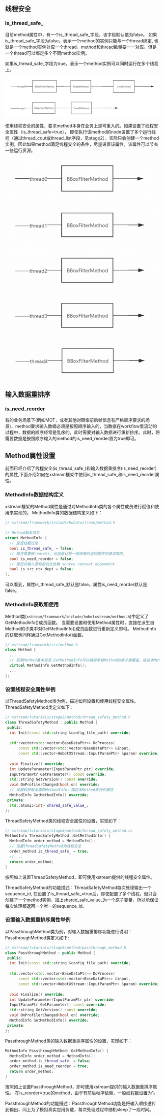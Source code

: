 ## 线程安全

### is_thread_safe_

目前method属性中，有一个is_thread_safe_字段，该字段默认值为false。
如果is_thread_safe_字段为false，表示一个method的实例只能与一个thread绑定, 也就是一个method实例对应一个thread，method和thread数量要一一对应。但是一个thread可以绑定多个不同method实例。

如果is_thread_safe_字段为true，表示一个method实例可以同时运行在多个线程上。

![one_method_bind_one_thread](doc/images/one_method_bind_one_thread.png)

使用线程安全的属性，要求method本身在业务上是可重入的。如果设置了线程安全属性（is_thread_safe=true）， 即使执行该method的node设置了多个运行线程（通过thread_cout或thread_list字段，见stage2），实际只会创建一个method实例，因此如果method满足线程安全的条件，尽量设置该属性，该属性可以节省一些运行资源。

![multi_method_bind_multi_thread](doc/images/multi_method_bind_multi_thread.png)


## 输入数据重排序

### is_need_reorder

有的业务场景下(例如MOT，或者其他对图像前后帧信息有严格顺序要求的场景)，method要求输入数据必须是按照顺序输入的，当数据在workflow里流动的过程中，数据的顺序经常是乱序的，此时需要对输入数据进行重新排序。此时，将需要数据是按照顺序输入的method的is_need_reorder置为true即可。

## Method属性设置

前面已经介绍了线程安全(is_thread_safe_)和输入数据重排序(is_need_reorder)的属性,下面介绍如何在xstream框架中使用is_thread_safe_和is_need_reorder属性。

### MethodInfo数据结构定义

xstream框架的Method属性是通过对MethodInfo类的各个属性成员进行赋值和使用来实现的。
MethodInfo类的数据结构定义如下：

```C++
// xstream/framework/include/hobotxstream/method.h

// Method基本信息
struct MethodInfo {
  // 是否线程安全
  bool is_thread_safe_ = false;
  // 是否需要做reorder，也就是让每一帧结果的返回顺序同请求顺序。
  bool is_need_reorder = false;
  // 是否对输入源有前后文依赖 source context dependent
  bool is_src_ctx_dept = false;
};
```

可以看到，属性is_thread_safe_默认是false，属性is_need_reorder默认是false。

### MethodInfo获取和使用

Method类(`xstream/framework/include/hobotxstream/method.h`)中定义了GetMethodInfo()成员函数。
当需要设置和使用Method属性时，直接在派生自Method的子类中对GetMethodInfo()成员函数进行重新定义即可。
MethodInfo的获取也同样通过GetMethodInfo()函数。

```C++
// xstream/framework/src/method.h
class Method {
  ...
  // 获取Method基本信息,GetMethodInfo可以被继承自Method的类子类覆盖，描述本Method所支持的属性
  virtual MethodInfo GetMethodInfo();
  ...
};

```


### 设置线程安全属性举例

以ThreadSafetyMethod类为例，描述如何设置和使用线程安全属性。
ThreadSafetyMethod类定义如下：

```C++
// xstream/tutorials/stage3/method/thread_safety_method.h
class ThreadSafetyMethod : public Method {
 public:
  int Init(const std::string &config_file_path) override;

  std::vector<std::vector<BaseDataPtr>> DoProcess(
      const std::vector<std::vector<BaseDataPtr>> &input,
      const std::vector<HobotXStream::InputParamPtr> &param) override;

  void Finalize() override;
  int UpdateParameter(InputParamPtr ptr) override;
  InputParamPtr GetParameter() const override;
  std::string GetVersion() const override;
  void OnProfilerChanged(bool on) override;
  // 设置和获取本类的MethodInfo，描述本Method支持的属性
  MethodInfo GetMethodInfo() override;
 private:
  std::atomic<int> shared_safe_value_;
};
```

ThreadSafetyMethod类的线程安全属性的设置，实现如下：

```C++
// xstream/tutorials/stage3/method/thread_safety_method.cc
MethodInfo ThreadSafetyMethod::GetMethodInfo() {
  MethodInfo order_method = MethodInfo();
  // 设置ThreadSafetyMethod为线程安全
  order_method.is_thread_safe_ = true;
  // ...
  return order_method;
}

```

按照如上设置ThreadSafetyMethod，即可使用xstream提供的线程安全属性。

ThreadSafetyMethod的功能描述：ThreadSafetyMethod每次处理输出一个sequence_id, 在设置了is_thread_safe_=true后，即使配置了多个线程，但只会创建了一个method实例，加上shared_safe_value_为一个原子变量，所以能保证每次处理都返回一个唯一的sequence_id。

### 设置输入数据重排序属性举例

以PassthroughMethod类为例，对输入数据重排序功能进行说明：
PassthroughMethod类定义如下:

```C++
// xstream/tutorials/stage3/method/passthrough_method.h
class PassthroughMethod : public Method {
 public:
  int Init(const std::string &config_file_path) override;

  std::vector<std::vector<BaseDataPtr>> DoProcess(
      const std::vector<std::vector<BaseDataPtr>> &input,
      const std::vector<HobotXStream::InputParamPtr> &param) override;

  void Finalize() override;
  int UpdateParameter(InputParamPtr ptr) override;
  InputParamPtr GetParameter() const override;
  std::string GetVersion() const override;
  void OnProfilerChanged(bool on) override;
  MethodInfo GetMethodInfo() override;
 private:
};
```

PassthroughMethod类的输入数据重排序属性的设置，实现如下：

```C++
MethodInfo PassthroughMethod::GetMethodInfo() {
  MethodInfo order_method = MethodInfo();
  order_method.is_thread_safe_ = false;
  order_method.is_need_reorder = true;
  return order_method;
}
```

按照如上设置PassthroughMethod，即可使用xstream提供的输入数据重排序属性。
在is_reorder=true的method，由于有前后帧序依赖，一般线程数设置为1。

PassthroughMethod的功能描述：PassthroughMethod功能是把输入顺序透传到输出，同上为了模拟真实应用负载，每次处理过程中随机sleep了一段时间。
